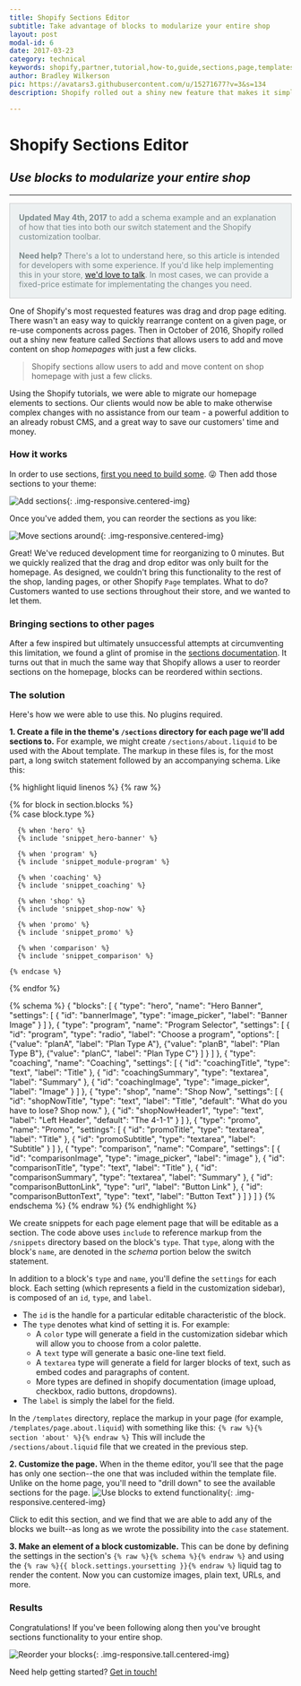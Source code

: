 ```yaml
---
title: Shopify Sections Editor
subtitle: Take advantage of blocks to modularize your entire shop
layout: post
modal-id: 6
date: 2017-03-23
category: technical
keywords: shopify,partner,tutorial,how-to,guide,sections,page,templates,developer,liquid,template
author: Bradley Wilkerson
pic: https://avatars3.githubusercontent.com/u/15271677?v=3&s=134
description: Shopify rolled out a shiny new feature that makes it simple for customers to edit their home page. But what about the rest of the site? Wouldn't it be great if your customers could use that same functionality across the site? Learn how we found a workaround for using this powerful feature on all of the page templates in shopify.

---
```


# Shopify Sections Editor

## *Use blocks to modularize your entire shop*

___
<div style="background-color: #ecf0f1; color: #7b8a8b; border: 1px solid #ccc; padding: 1rem;">
  <strong>Updated May 4th, 2017</strong> to add a schema example and an explanation of how that ties into both our switch statement and the Shopify customization toolbar.
  <br /><br />
  <strong>Need help?</strong> There's a lot to understand here, so this article is intended for developers with some experience. If you'd like help implementing this in your store, <a href="#contact">we'd love to talk</a>. In most cases, we can provide a fixed-price estimate for implementating the changes you need.
</div>

One of Shopify's most requested features was drag and drop page editing. There wasn't an easy way to quickly rearrange content on a given page, or re-use components across pages. Then in October of 2016, Shopify rolled out a shiny new feature called *Sections* that allows users to add and move content on shop *homepages* with just a few clicks.

>  <i class="fa fa-quote-left"></i>
>  Shopify sections allow users to add and move content on shop homepage with just a few clicks.

Using the Shopify tutorials, we were able to migrate our homepage elements to sections.
Our clients would now be able to make otherwise complex changes with no assistance from our team - a powerful
addition to an already robust CMS, and a great way to save our customers' time and money.

### How it works

In order to use sections, [first you need to build some](https://help.shopify.com/manual/using-themes/sections). :stuck_out_tongue_winking_eye:
Then add those sections to your theme: 

![Add sections](/img/portfolio/insert-shopify-sections.gif){: .img-responsive.centered-img}

Once you've added them, you can reorder the sections as you like: 

![Move sections around](/img/portfolio/move-around-shopify-sections.gif){: .img-responsive.centered-img}

Great! We've reduced development time for reorganizing to 0 minutes. But we quickly realized that the drag and drop editor was only built for the homepage.
As designed, we couldn't bring this functionality to the rest of the shop, landing pages, or other Shopify `Page` templates. What to do? Customers wanted to use sections throughout their store, and we wanted to let them.

### Bringing sections to other pages

After a few inspired but ultimately unsuccessful attempts at circumventing this limitation, we found a glint of promise in the [sections documentation](https://help.shopify.com/themes/development/theme-editor/sections#blocks). It turns out that in much the same way that Shopify allows a user to reorder sections on the homepage, blocks can be reordered within sections.

### The solution

Here's how we were able to use this. No plugins required.

**1. Create a file in the theme's `/sections` directory for each page we'll add sections to.** For example, we might create `/sections/about.liquid` to be used with the About template. The markup in these files is, for the most part, a long switch statement followed by an accompanying schema. Like this:

{% highlight liquid linenos %}
{% raw %}
<div>
  {% for block in section.blocks %}
  <div class="grid-item" {{ block.shopify_attributes }}>
    {% case block.type %}

      {% when 'hero' %}
      {% include 'snippet_hero-banner' %}

      {% when 'program' %}
      {% include 'snippet_module-program' %}

      {% when 'coaching' %}
      {% include 'snippet_coaching' %}

      {% when 'shop' %}
      {% include 'snippet_shop-now' %}

      {% when 'promo' %}
      {% include 'snippet_promo' %}

      {% when 'comparison' %}
      {% include 'snippet_comparison' %}

    {% endcase %}
  </div>
  {% endfor %}
</div>

{% schema %}
  {
    "blocks": [
      {
        "type": "hero",
        "name": "Hero Banner",
        "settings": [
          {
            "id": "bannerImage",
            "type": "image_picker",
            "label": "Banner Image"
          }
        ]
      },
      {
        "type": "program",
        "name": "Program Selector",
        "settings": [
          {
            "id": "program",
            "type": "radio",
            "label": "Choose a program",
            "options": [
              {"value": "planA", "label": "Plan Type A"},
              {"value": "planB", "label": "Plan Type B"},
              {"value": "planC", "label": "Plan Type C"}
            ]
          }
        ]
      },
      {
        "type": "coaching",
        "name": "Coaching",
        "settings": [
          {
            "id": "coachingTitle",
            "type": "text",
            "label": "Title"
          },
          {
            "id": "coachingSummary",
            "type": "textarea",
            "label": "Summary"
          },
          {
            "id": "coachingImage",
            "type": "image_picker",
            "label": "Image"
          }
        ]
      },
      {
        "type": "shop",
        "name": "Shop Now",
        "settings": [
          {
            "id": "shopNowTitle",
            "type": "text",
            "label": "Title",
            "default": "What do you have to lose? Shop now."
          },
          {
            "id": "shopNowHeader1",
            "type": "text",
            "label": "Left Header",
            "default": "The 4-1-1"
          }
        ]
      },
      {
        "type": "promo",
        "name": "Promo",
        "settings": [
          {
            "id": "promoTitle",
            "type": "textarea",
            "label": "Title"
          },
          {
            "id": "promoSubtitle",
            "type": "textarea",
            "label": "Subtitle"
          }
        ]
      },
      {
        "type": "comparison",
        "name": "Compare",
        "settings": [
          {
            "id": "comparisonImage",
            "type": "image_picker",
            "label": "image"
          },
          {
            "id": "comparisonTitle",
            "type": "text",
            "label": "Title"
          },
          {
            "id": "comparisonSummary",
            "type": "textarea",
            "label": "Summary"
          },
          {
            "id": "comparisonButtonLink",
            "type": "url",
            "label": "Button Link"
          },
          {
            "id": "comparisonButtonText",
            "type": "text",
            "label": "Button Text"
          }
        ]
      }
    ]
  }
{% endschema %}
{% endraw %}
{% endhighlight %} 

We create snippets for each page element page that will be editable as a section.
The code above uses `include` to reference markup from the `/snippets` directory based on the block's `type`.
That `type`, along with the block's `name`, are denoted in the _schema_ portion below the switch statement. 

In addition to a block's `type` and `name`, you'll define the `settings` for each block. Each setting (which represents a field in the customization sidebar), is composed of an `id`, `type`, and `label`.

- The `id` is the handle for a particular editable characteristic of the block. 
- The `type` denotes what kind of setting it is. For example:
    - A `color` type will generate a field in the customization sidebar which will allow you to choose from a color palette. 
    - A `text` type will generate a basic one-line text field. 
    - A `textarea` type will generate a field for larger blocks of text, such as embed codes and paragraphs of content. 
    - More types are defined in shopify documentation (image upload, checkbox, radio buttons, dropdowns).
- The `label` is simply the label for the field.

In the `/templates` directory, replace the markup in your page (for example, `/templates/page.about.liquid`) with something like this: `{% raw %}{% section 'about' %}{% endraw %}`
This will include the `/sections/about.liquid` file that we created in the previous step.

**2. Customize the page.** When in the theme editor, you'll see that the page has only one section--the one that was included within the template file. Unlike on the home page, you'll need to "drill down" to see the available sections for the page.
![Use blocks to extend functionality]( /img/portfolio/editblocks.jpg "Blocks are the answer!" ){: .img-responsive.centered-img}

Click to edit this section, and we find that we are able to add any of the blocks we built--as long as we wrote the possibility into the `case` statement.

**3. Make an element of a block customizable.** This can be done by defining the settings in the section's `{% raw %}{% schema %}{% endraw %}` and using the  `{% raw %}{{ block.settings.yoursetting }}{% endraw %}` liquid tag to render the content.
Now you can customize images, plain text, URLs, and more.

### Results

Congratulations! If you've been following along then you've brought sections functionality to your entire shop.

![Reorder your blocks]( /img/portfolio/reorder.gif "Problem Solved!" ){: .img-responsive.tall.centered-img}

Need help getting started? [Get in touch!](/#contact)